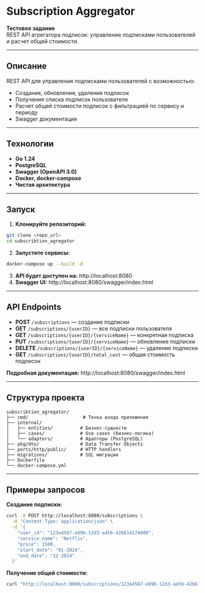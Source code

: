 # Subscription Aggregator

**Тестовое задание**  
REST API агрегатора подписок: управление подписками пользователей и расчет общей стоимости.

---

## Описание

REST API для управления подписками пользователей с возможностью:

* Создания, обновления, удаления подписок
* Получения списка подписок пользователя
* Расчет общей стоимости подписок с фильтрацией по сервису и периоду
* Swagger документация

---

## Технологии

* **Go 1.24**
* **PostgreSQL**
* **Swagger (OpenAPI 3.0)**
* **Docker, docker-compose**
* **Чистая архитектура**

---

## Запуск

1. **Клонируйте репозиторий:**
```bash
git clone <repo_url>
cd subscribtion_agregator
```

2. **Запустите сервисы:**
```bash
docker-compose up --build -d
```

3. **API будет доступен на:** http://localhost:8080
4. **Swagger UI:** http://localhost:8080/swagger/index.html

---

## API Endpoints

* **POST** `/subscriptions` — создание подписки
* **GET** `/subscriptions/{userID}` — все подписки пользователя
* **GET** `/subscriptions/{userID}/{serviceName}` — конкретная подписка
* **PUT** `/subscriptions/{userID}/{serviceName}` — обновление подписки
* **DELETE** `/subscriptions/{userID}/{serviceName}` — удаление подписки
* **GET** `/subscriptions/{userID}/total_cost` — общая стоимость подписок

**Подробная документация:** http://localhost:8080/swagger/index.html

---

## Структура проекта

```
subscribtion_agregator/
├── cmd/                    # Точка входа приложения
├── internal/
│   ├── entities/          # Бизнес-сущности
│   ├── cases/             # Use cases (бизнес-логика)
│   └── adapters/          # Адаптеры (PostgreSQL)
├── pkg/dto/               # Data Transfer Objects
├── ports/http/public/     # HTTP handlers
├── migrations/            # SQL миграции
├── Dockerfile
└── docker-compose.yml
```

---

## Примеры запросов

**Создание подписки:**
```bash
curl -X POST http://localhost:8080/subscriptions \
  -H "Content-Type: application/json" \
  -d '{
    "user_id": "123e4567-e89b-12d3-a456-426614174000",
    "service_name": "Netflix",
    "price": 1500,
    "start_date": "01-2024",
    "end_date": "12-2024"
  }'
```

**Получение общей стоимости:**
```bash
curl "http://localhost:8080/subscriptions/123e4567-e89b-12d3-a456-426614174000/total_cost?service_name=Netflix&start_date=01-2024&end_date=12-2024"
```